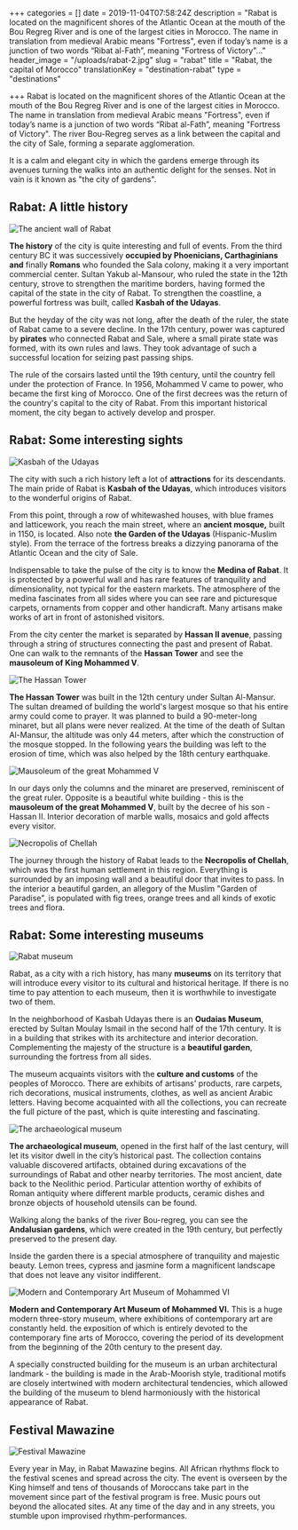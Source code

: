 +++
categories = []
date = 2019-11-04T07:58:24Z
description = "Rabat is located on the magnificent shores of the Atlantic Ocean at the mouth of the Bou Regreg River and is one of the largest cities in Morocco. The name in translation from medieval Arabic means \"Fortress\", even if today’s name is a junction of two words “Ribat al-Fath”, meaning \"Fortress of Victory\"..."
header_image = "/uploads/rabat-2.jpg"
slug = "rabat"
title = "Rabat, the capital of Morocco"
translationKey = "destination-rabat"
type = "destinations"

+++
Rabat is located on the magnificent shores of the Atlantic Ocean at the mouth of the Bou Regreg River and is one of the largest cities in Morocco. The name in translation from medieval Arabic means "Fortress", even if today’s name is a junction of two words “Ribat al-Fath”, meaning "Fortress of Victory". The river Bou-Regreg serves as a link between the capital and the city of Sale, forming a separate agglomeration.

It is a calm and elegant city in which the gardens emerge through its avenues turning the walks into an authentic delight for the senses. Not in vain is it known as "the city of gardens".

## **Rabat: A little history**

![The ancient wall of Rabat](/uploads/monument-to-the-tower-of-hassan-2219058_1280-2.jpg "The ancient wall of Rabat")

**The history** of the city is quite interesting and full of events. From the third century BC it was successively **occupied by Phoenicians, Carthaginians and** finally **Romans** who founded the Sala colony, making it a very important commercial center. Sultan Yakub al-Mansour, who ruled the state in the 12th century, strove to strengthen the maritime borders, having formed the capital of the state in the city of Rabat. To strengthen the coastline, a powerful fortress was built, called **Kasbah of the Udayas**.

But the heyday of the city was not long, after the death of the ruler, the state of Rabat came to a severe decline. In the 17th century, power was captured by **pirates** who connected Rabat and Sale, where a small pirate state was formed, with its own rules and laws. They took advantage of such a successful location for seizing past passing ships.

The rule of the corsairs lasted until the 19th century, until the country fell under the protection of France. In 1956, Mohammed V came to power, who became the first king of Morocco. One of the first decrees was the return of the country's capital to the city of Rabat. From this important historical moment, the city began to actively develop and prosper.

## **Rabat: Some interesting sights**

![Kasbah of the Udayas](/uploads/rabat2-1.jpg "Kasbah of the Udayas")

The city with such a rich history left a lot of **attractions** for its descendants. The main pride of Rabat is **Kasbah of the Udayas**, which introduces visitors to the wonderful origins of Rabat.

From this point, through a row of whitewashed houses, with blue frames and latticework, you reach the main street, where an **ancient mosque,** built in 1150, is located. Also note **the Garden of the Udayas** (Hispanic-Muslim style). From the terrace of the fortress breaks a dizzying panorama of the Atlantic Ocean and the city of Sale.

Indispensable to take the pulse of the city is to know the **Medina of Rabat**. It is protected by a powerful wall and has rare features of tranquility and dimensionality, not typical for the eastern markets. The atmosphere of the medina fascinates from all sides where you can see rare and picturesque carpets, ornaments from copper and other handicraft. Many artisans make works of art in front of astonished visitors.

From the city center the market is separated by **Hassan II avenue**, passing through a string of structures connecting the past and present of Rabat. One can walk to the remnants of the **Hassan Tower** and see the **mausoleum of King Mohammed V**.

![The Hassan Tower](/uploads/Rabat1.png "The Hassan Tower")

**The Hassan Tower** was built in the 12th century under Sultan Al-Mansur. The sultan dreamed of building the world's largest mosque so that his entire army could come to prayer. It was planned to build a 90-meter-long minaret, but all plans were never realized. At the time of the death of Sultan Al-Mansur, the altitude was only 44 meters, after which the construction of the mosque stopped. In the following years the building was left to the erosion of time, which was also helped by the 18th century earthquake.

![Mausoleum of the great Mohammed V](/uploads/082.png "Mausoleum of the great Mohammed V")

In our days only the columns and the minaret are preserved, reminiscent of the great ruler. Opposite is a beautiful white building - this is the **mausoleum of the great Mohammed V**, built by the decree of his son - Hassan II. Interior decoration of marble walls, mosaics and gold affects every visitor.

![Necropolis of Chellah](/uploads/Rabat,_Chellah_ruins-1.jpg "Necropolis of Chellah")

The journey through the history of Rabat leads to the **Necropolis of Chellah**, which was the first human settlement in this region. Everything is surrounded by an imposing wall and a beautiful door that invites to pass. In the interior a beautiful garden, an allegory of the Muslim "Garden of Paradise", is populated with fig trees, orange trees and all kinds of exotic trees and flora.

## **Rabat: Some interesting museums**

![Rabat museum](/uploads/Sudika_Rabat_Domus_Romana.jpg "Rabat museum")

Rabat, as a city with a rich history, has many **museums** on its territory that will introduce every visitor to its cultural and historical heritage. If there is no time to pay attention to each museum, then it is worthwhile to investigate two of them.

In the neighborhood of Kasbah Udayas there is an **Oudaias Museum**, erected by Sultan Moulay Ismail in the second half of the 17th century. It is in a building that strikes with its architecture and interior decoration. Complementing the majesty of the structure is a **beautiful garden**, surrounding the fortress from all sides.

The museum acquaints visitors with the **culture and customs** of the peoples of Morocco. There are exhibits of artisans' products, rare carpets, rich decorations, musical instruments, clothes, as well as ancient Arabic letters. Having become acquainted with all the collections, you can recreate the full picture of the past, which is quite interesting and fascinating.

![The archaeological museum](/uploads/Morocco-Rabat-Archaeological-Museum(flickr.com-rhodes)-1.jpg "The archaeological museum")

**The archaeological museum**, opened in the first half of the last century, will let its visitor dwell in the city’s historical past. The collection contains valuable discovered artifacts, obtained during excavations of the surroundings of Rabat and other nearby territories. The most ancient, date back to the Neolithic period. Particular attention worthy of exhibits of Roman antiquity where different marble products, ceramic dishes and bronze objects of household utensils can be found.

Walking along the banks of the river Bou-regreg, you can see the **Andalusian gardens**, which were created in the 19th century, but perfectly preserved to the present day.

Inside the garden there is a special atmosphere of tranquility and majestic beauty. Lemon trees, cypress and jasmine form a magnificent landscape that does not leave any visitor indifferent.

![Modern and Contemporary Art Museum of Mohammed VI](/uploads/Mohammed-VI-Museum-for-Modern-and-Contemporary-Art-1914–2014-100-Years-of-Creation-morocco-contemporary-art-museum-rabat-15-1.jpg "Modern and Contemporary Art Museum of Mohammed VI")

**Modern and Contemporary Art Museum of Mohammed VI.** This is a huge modern three-story museum, where exhibitions of contemporary art are constantly held. the exposition of which is entirely devoted to the contemporary fine arts of Morocco, covering the period of its development from the beginning of the 20th century to the present day.

A specially constructed building for the museum is an urban architectural landmark - the building is made in the Arab-Moorish style, traditional motifs are closely intertwined with modern architectural tendencies, which allowed the building of the museum to blend harmoniously with the historical appearance of Rabat.

## **Festival Mawazine**

![Festival Mawazine](/uploads/Rabat_Mawazine_festival-1.jpg "Festival Mawazine")

Every year in May, in Rabat Mawazine begins. All African rhythms flock to the festival scenes and spread across the city. The event is overseen by the King himself and tens of thousands of Moroccans take part in the movement since part of the festival program is free. Music pours out beyond the allocated sites. At any time of the day and in any streets, you stumble upon improvised rhythm-performances.
